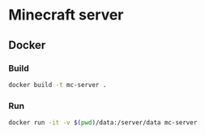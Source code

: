 # Minecraft server

## Docker

### Build
```bash
docker build -t mc-server .
```

### Run
```bash
docker run -it -v $(pwd)/data:/server/data mc-server
```

